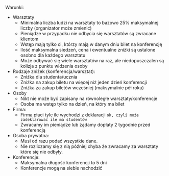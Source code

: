 Warunki:
* Warsztaty
  * Minimalna liczba ludzi na warsztaty to bazowo 25% maksymalnej liczby (organizator może zmienić)
  * Pieniądze w przypadku nie odbycia się warsztatów są zwracane klientom
  * Wstęp mają tylko ci, którzy mają w danym dniu bilet na konferencję
  * Ilość maksymalna siedzeń, cena i ewentualne zniżki są ustalone osobno dla każdego warsztatu
  * Może odbywać się wiele warsztatów na raz, ale niedopuszczalen są kolizja z punktu widzenia osoby
* Rodzaje zniżek (konferencja/warsztat):
  * Zniżka dla studenta/ucznia
  * Zniżka na zakup biletu na więcej niż jeden dzień konferencji
  * Zniżka za zakup biletów wcześniej (maksymalnie pół roku) 
* Osoby
  * Nikt nie może być zapisany na równoległe warsztaty/konferencje
  * Osoba ma wstęp tylko na dzień, na który ma bilet
* Firma:
  * Firma płaci tyle ile wychodzi z deklaracji 		`ok, czyli może zadeklarować ile ma studentów`
  * Zwracamy im pieniądze lub żądamy dopłaty 2 tygodnie przed konferencją
* Osoba prywatna:
  * Musi od razu podać wszystkie dane.
  * Nie rozliczamy się z nią później chyba że zwracamy za warsztaty które się nie odbyły.
* Konferencje:
  * Maksymalna długość konferencji to 5 dni
  * Konferencje mogą na siebie nachodzić
  

